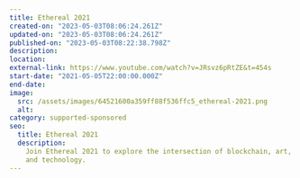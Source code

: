 ```yaml
---
title: Ethereal 2021
created-on: "2023-05-03T08:06:24.261Z"
updated-on: "2023-05-03T08:06:24.261Z"
published-on: "2023-05-03T08:22:38.798Z"
description:
location:
external-link: https://www.youtube.com/watch?v=JRsvz6pRtZE&t=454s
start-date: "2021-05-05T22:00:00.000Z"
end-date:
image:
  src: /assets/images/64521600a359ff88f536ffc5_ethereal-2021.png
  alt:
category: supported-sponsored
seo:
  title: Ethereal 2021
  description:
    Join Ethereal 2021 to explore the intersection of blockchain, art,
    and technology.
---
```

